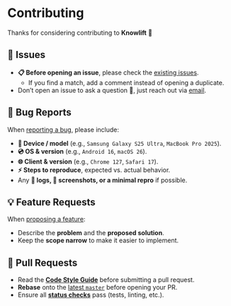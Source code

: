# Contributing

Thanks for considering contributing to **Knowlift** 🙌  

## 🐞 Issues

+ **📋 Before opening an issue**, please check the [existing issues][issues].  
  + If you find a match, add a comment instead of opening a duplicate.  
+ Don’t open an issue to ask a question 🙋, just reach out via [email][contact].

## 🐛 Bug Reports

When [reporting a bug][issues], please include:
+ **📱 Device / model** (e.g., `Samsung Galaxy S25 Ultra`, `MacBook Pro 2025`).  
+ **💿 OS & version** (e.g., `Android 16`, `macOS 26`).  
+ **🌐 Client & version** (e.g., `Chrome 127`, `Safari 17`).  
+ **⚡ Steps to reproduce**, expected vs. actual behavior.  
+ Any **📝 logs, 📸 screenshots, or a minimal repro** if possible.

## 💡 Feature Requests

When [proposing a feature][issues]:
+ Describe the **problem** and the **proposed solution**.  
+ Keep the **scope narrow** to make it easier to implement.  


## 🔀 Pull Requests

+ Read the **[Code Style Guide][style-guide]** before submitting a pull request.  
+ **Rebase** onto the [latest `master`][latest-master] before opening your PR.  
+ Ensure all **[status checks][status-checks]** pass (tests, linting, etc.).  


[issues]: https://github.com/mariusmucenicu/knowlift/issues
[contact]: mailto:marius_mucenicu@yahoo.com
[status-checks]: https://help.github.com/articles/about-status-checks/
[style-guide]: /docs/STYLE_GUIDE.md
[latest-master]: https://github.com/mariusmucenicu/knowlift/tree/master